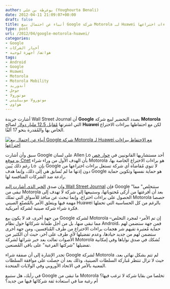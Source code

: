 ```yaml
---
author: يوغرطة بن علي (Youghourta Benali)
date: 2012-04-11 21:09:07+00:00
draft: false
title: أنباء عن احتمال بيع Google شركة Motorola لـ Huawei مع الاحتفاظ ببراءات اختراعها
type: post
url: /2012/04/google-motorola-huawei/
categories:
- Google
- أخبار الشركات
- هواتف/ أجهزة لوحية
tags:
- Android
- Google
- Huawei
- Motorola
- Motorola Mobility
- أندوريد
- جوجل
- موتورولا
- موتورولا موبيليتي
- هواوي
---
```


أشارت جريدة Wall Street Journal أن **Google** بصدد التحضير لبيع شركة **Motorola** التي اشترتها [مُقابل 12.5 مليار دولار](https://www.it-scoop.com/2011/08/google-motorola-mobility/) لصالح **Huawei** لكن مع احتفاظها ببراءات الاختراع الخاص بها والمُقدرة بنحو 17 ألفًا.




[![أنباء عن احتمال بيع Google شركة Motorola لـ Huawei مع الاحتفاظ ببراءات اختراعها](https://www.it-scoop.com/wp-content/uploads/2012/04/google-motorola.jpg)
](https://www.it-scoop.com/wp-content/uploads/2012/04/google-motorola.jpg)




سبق وأن أشارت Google على لسان Allen Lo أحد مستشاريها القانونيين في [حوار خص به موقع Cnet](http://news.cnet.com/8301-1023_3-57409828-93/yes-google-needed-motorola-for-the-patents/) بأن الهدف الأول من وراء شراء Motorola هو براءات الاختراع الخاصة بها، رغم ذلك يُبين Lo  بإن Google لا تنوي مُقاضاة أي شركة تستغل براءات اختراعها من دون إذنها ما لم تُسابق هي إلى ذلك، وإنما هدف Google هو حماية نفسها وتكوين حماية رادعة ضد الشركات المنافسة لها.




وإن صدق [الخبر الذي أشارت إليه Wall Street Journal](http://online.wsj.com/article_email/SB10001424052702304587704577335990254389120-lMyQjAxMTAyMDEwMDExNDAyWj.html) فإن Google "ستتخلص" مما تبقى من Motorola بعد أن أفرغتها من أزكى مُحتوياتها، وستبيعها إلى شركة لا تهدف إلى الحصول على براءات اختراع، وإنما تبحث عن منافذ للأسواق التي تملك Motorola حصصا مهمة فيها ويتعلق الأمر بالمُصنّع الصيني Huawei بالرغم من كل الحساسية التي تحملها فكرة شراء شركة صينية لشركة أمريكية.




من جهة أخرى، قد لا يكون بيع Google لشركة Motorola –إن تم الأمر- لمجرد التخلص مما تبقى منها، بل من أجل طمأنة شركائها حول نظام Android، فمن جهة ستضمن لهم حماية مُعتبرة تقيهم شر هجمات براءات الاختراع من طرف المُنافسين، ومن جهة أخرى ستضمن لهم من جديد حيادها، وعدم تفضيلها لأي طرف على آخر، حيث أن الكثير من الأصوات تعالت بعد خبر شرائها لشركة Motorola تُشكك في صدق نواياها وفي إمكانية تفضيلها "شركتها الفرعية" على باقي المُصنعين.




تجدر الإشارة إلى أن صفقة شراء Google لشركة Motorola لم تتم بشكل نهائي بعد، حيث لا تزال تنتظر مُباركة السلطات الصينية، وذلك بعد أن حصلت على موافقة السلطات المعنية بالأمر في الاتحاد الأوروبي وفي الولايات المتحدة.




في رأيك، هل ستبيع Google ما تبقى من Motorola تخلصا من بقايا شركة لا ترغب فيها؟ أم رغبة منا في استعادة ثقة شركائها فيها من جديد؟
